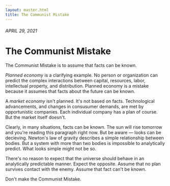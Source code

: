 ```yaml
---
layout: master.html
title: The Communist Mistake
---
```


###### APRIL 29, 2021

# The Communist Mistake

The Communist Mistake is to assume that facts can be known.

*Planned economy* is a clarifying example. No person or organization can predict the complex interactions between capital, resources, labor, intellectual property, and distribution. Planned economy is a mistake because it assumes that facts about the future can be known.

A *market economy* isn't planned. It's not based on facts. Technological advancements, and changes in consusumer demands, are met by opportunistic companies. Each individual company has a plan of course. But the market itself doesn't.

Clearly, in many situations, facts can be known. The sun will rise tomorrow and you're reading this paragraph right now. But be aware — looks can be decieving. Newton's law of gravity describes a simple relationship between bodies. But a system with more than two bodies is impossible to analytically predict. What looks simple might not be so.

There's no reason to expect that the universe should behave in an analytically predictable manner. Expect the opposite. Assume that no plan survives contact with the enemy. Assume that fact can't be known.

Don't make the Communist Mistake.